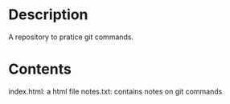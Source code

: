 # Description
A repository to pratice git commands.
# Contents
index.html: a html file
notes.txt: contains notes on git commands
